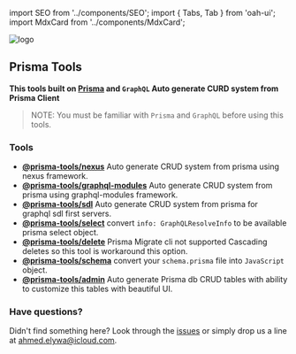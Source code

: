 import SEO from '../components/SEO';
import { Tabs, Tab } from 'oah-ui';
import MdxCard from '../components/MdxCard';

<SEO title="Home Page" />

<MdxCard>

<img src="/logo.png" alt="logo" />

## Prisma Tools

**This tools built on [Prisma](https://prisma.io) and `GraphQL` Auto generate CURD system from Prisma Client**

> NOTE: You must be familiar with `Prisma` and `GraphQL` before using this tools.

### Tools

- [**@prisma-tools/nexus**](/nexus/features) Auto generate CRUD system from prisma using nexus framework.
- [**@prisma-tools/graphql-modules**](/graphql-modules) Auto generate CRUD system from prisma using graphql-modules framework.
- [**@prisma-tools/sdl**](/sdl) Auto generate CRUD system from prisma for graphql sdl first servers.
- [**@prisma-tools/select**](/select) convert `info: GraphQLResolveInfo` to be available prisma select object.
- [**@prisma-tools/delete**](/delete) Prisma Migrate cli not supported Cascading deletes so this tool is workaround this option.
- [**@prisma-tools/schema**](/schema) convert your `schema.prisma` file into `JavaScript` object.
- [**@prisma-tools/admin**](/admin/generator) Auto generate Prisma db CRUD tables with ability to customize this tables with beautiful UI.

### Have questions?

Didn't find something here? Look through the [issues](https://github.com/AhmedElywa/prisma-tools/issues) or simply drop us a line at <ahmed.elywa@icloud.com>.

</MdxCard>
